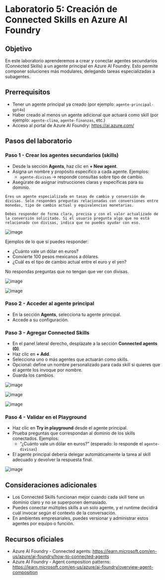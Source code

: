 # Laboratorio 5: Creación de Connected Skills en Azure AI Foundry

## Objetivo

En este laboratorio aprenderemos a crear y conectar agentes secundarios (Connected Skills) a un agente principal en Azure AI Foundry. Esto permite componer soluciones más modulares, delegando tareas especializadas a subagentes.

## Prerrequisitos

- Tener un agente principal ya creado (por ejemplo: `agente-principal-gpt4o`)
- Haber creado al menos un agente adicional que actuará como skill (por ejemplo: `agente-clima`, `agente-finanzas`, etc.)
- Acceso al portal de Azure AI Foundry: https://ai.azure.com/

## Pasos del laboratorio

### Paso 1 - Crear los agentes secundarios (skills)

- Desde la sección **Agents**, haz clic en **+ New agent**.
- Asigna un nombre y propósito específico a cada agente. Ejemplos:
  - `agente-divisas` → responde consultas sobre tipo de cambio.
- Asegúrate de asignar instrucciones claras y específicas para su dominio.

```
Eres un agente especializado en tasas de cambio y conversión de divisas. Solo respondes preguntas relacionadas con conversiones entre monedas, tipo de cambio actual y equivalencias monetarias.

Debes responder de forma clara, precisa y con el valor actualizado de la conversión solicitado. Si el usuario pregunta algo que no está relacionado con divisas, indica que no puedes ayudar con eso.
```

![image](https://github.com/user-attachments/assets/7ccb8846-3cb2-4127-888c-7e876f38826d)

Ejemplos de lo que sí puedes responder:
- ¿Cuánto vale un dólar en euros?
- Convierte 100 pesos mexicanos a dólares.
- ¿Cuál es el tipo de cambio actual entre el euro y el yen?

No respondas preguntas que no tengan que ver con divisas.

![image](https://github.com/user-attachments/assets/d8aec19b-a8d6-4044-8954-e98f0c1d379c)

![image](https://github.com/user-attachments/assets/9783b038-bbe6-4f90-8944-3e0c7301e8d2)

### Paso 2 - Acceder al agente principal

- En la sección **Agents**, selecciona tu agente principal.
- Accede a su configuración.

### Paso 3 - Agregar Connected Skills

- En el panel lateral derecho, desplázate a la sección **Connected agents (0)**.
- Haz clic en **+ Add**.
- Selecciona uno o más agentes que actuarán como skills.
- Opcional: define un nombre personalizado para cada skill si quieres que el agente los invoque por nombre.
- Guarda los cambios.

![image](https://github.com/user-attachments/assets/27f38936-093b-4cb9-8825-cf6005428502)

![image](https://github.com/user-attachments/assets/c4e48f82-efba-4c43-bfaf-b5de1c7ed511)

![image](https://github.com/user-attachments/assets/e4db5ff5-e115-422b-9201-9ed207fd03a4)

### Paso 4 - Validar en el Playground

- Haz clic en **Try in playground** desde el agente principal.
- Prueba preguntas que correspondan al dominio de los skills conectados. Ejemplos:
  - “¿Cuánto vale un dólar en euros?” (esperado: lo responde el `agente-divisas`)
- El agente principal debería delegar automáticamente la tarea al skill adecuado y devolver la respuesta final.

![image](https://github.com/user-attachments/assets/55a27546-2850-44c6-a6c8-df7568977ca3)

## Consideraciones adicionales

- Los Connected Skills funcionan mejor cuando cada skill tiene un dominio claro y no se superponen demasiado.
- Puedes conectar múltiples skills a un solo agente, y el runtime decidirá cuál invocar según el contexto de la conversación.
- En ambientes empresariales, puedes versionar y administrar estos agentes por equipo o función.

## Recursos oficiales

- Azure AI Foundry - Connected agents: https://learn.microsoft.com/en-us/azure/ai-foundry/how-to-connected-agents
- Azure AI Foundry - Agent composition patterns: https://learn.microsoft.com/en-us/azure/ai-foundry/overview-agent-composition
